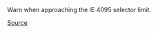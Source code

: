 Warn when approaching the IE 4095 selector limit.

[Source](https://github.com/CSSLint/csslint/blob/master/src/rules/selector-max.js)
      
